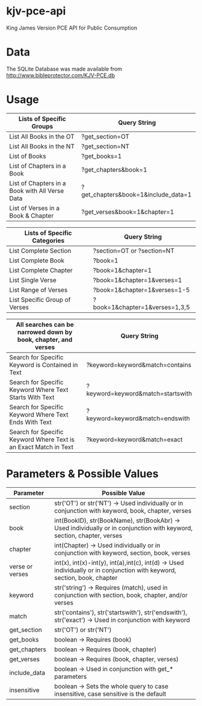 kjv-pce-api
=====================================================================================
King James Version PCE API for Public Consumption

Data
=====================================================================================
The SQLite Database was made available from http://www.bibleprotector.com/KJV-PCE.db

Usage
=====================================================================================
|Lists of Specific Groups|Query String|
|------------------------|----------------------------------------------------------|
|List All Books in the OT|?get_section=OT
|List All Books in the NT|?get_section=NT
|List of Books|?get_books=1|
|List of Chapters in a Book|?get_chapters&book=1|
|List of Chapters in a Book with All Verse Data|?get_chapters&book=1&include_data=1|
|List of Verses in a Book & Chapter|?get_verses&book=1&chapter=1|


|Lists of Specific Categories|Query String|
|------------------------|----------------------------------------------------------|
|List Complete Section|?section=OT or ?section=NT|
|List Complete Book|?book=1|
|List Complete Chapter|?book=1&chapter=1|
|List Single Verse|?book=1&chapter=1&verses=1|
|List Range of Verses|?book=1&chapter=1&verses=1-5|
|List Specific Group of Verses|?book=1&chapter=1&verses=1,3,5|

|All searches can be narrowed down by book, chapter, and verses|Query String|
|------------------------|----------------------------------------------------------|
|Search for Specific Keyword is Contained in Text|?keyword=keyword&match=contains|
|Search for Specific Keyword Where Text Starts With Text|?keyword=keyword&match=startswith|
|Search for Specific Keyword Where Text Ends With Text|?keyword=keyword&match=endswith|
|Search for Specific Keyword Where Text is an Exact Match in Text|?keyword=keyword&match=exact|

Parameters & Possible Values
=====================================================================================
|Parameter|Possible Value|
|------------------------|----------------------------------------------------------|
|section|str('OT') or str('NT') -> Used individually or in conjunction with keyword, book, chapter, verses|
|book|int(BookID), str(BookName), str(BookAbr) -> Used individually or in conjunction with keyword, section, chapter, verses|
|chapter|int(Chapter) -> Used individually or in conjunction with keyword, section, book, verses|
|verse or verses|int(x), int(x)-int(y), int(a),int(c), int(d) -> Used individually or in conjunction with keyword, section, book, chapter|
|keyword|str('string') -> Requires (match), used in conjunction with section, book, chapter, and/or verses|
|match|str('contains'), str('startswith'), str('endswith'), str('exact') -> Used in conjunction with keyword|
|get_section|str('OT') or str('NT')|
|get_books|boolean -> Requires (book)|
|get_chapters|boolean -> Requires (book, chapter)|
|get_verses|boolean -> Requires (book, chapter, verses)|
|include_data|boolean -> Used in conjunction with get_* parameters|
|insensitive|boolean -> Sets the whole query to case insensitive, case sensitive is the default|